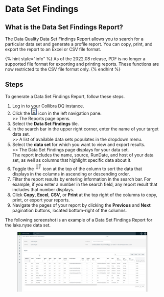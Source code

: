 # Data Set Findings

## What is the Data Set Findings Report? <a href="#owl-weekly-rollup-reports" id="owl-weekly-rollup-reports"></a>

The Data Quality Data Set Findings Report allows you to search for a particular data set and generate a profile report. You can copy, print, and export the report to an Excel or CSV file format.

{% hint style="info" %}
As of the 2022.08 release, PDF is no longer a supported file format for exporting and printing reports. These functions are now restricted to the CSV file format only.
{% endhint %}

## Steps

To generate a Data Set Findings Report, follow these steps.

1. Log in to your Collibra DQ instance.
2. Click the ![](../../.gitbook/assets/dq-reports-icon.png) icon in the left navigation pane. \
   \>> The Reports page opens.
3. Select the **Data Set Findings** tile.
4. In the search bar in the upper right corner, enter the name of your target data set.\
   \>> A list of available data sets populates in the dropdown menu.&#x20;
5. Select the **data set** for which you want to view and export results.\
   \>> The Data Set Findings page displays for your data set.\
   The report includes the name, source, RunDate, and host of your data set, as well as columns that highlight specific data about it.
6. Toggle the ![](<../../.gitbook/assets/dq-sort-icon (1).png>) icon at the top of the column to sort the data that displays in the columns in ascending or descending order.
7. Filter the report results by entering information in the search bar. For example, if you enter a number in the search field, any report result that includes that number displays.
8. Click **Copy**, **Excel**, **CSV**, or **Print** at the top right of the columns to copy, print, or export your reports.
9. Navigate the pages of your report by clicking the **Previous** and **Next** pagination buttons, located bottom-right of the columns.

The following screenshot is an example of a Data Set Findings Report for the lake.nyse data set.

<figure><img src="../../.gitbook/assets/dq-data-set-findings-report.png" alt=""><figcaption></figcaption></figure>

